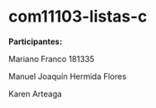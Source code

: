 # com11103-listas-c
**Participantes:**

Mariano Franco 181335

Manuel Joaquín Hermida Flores

Karen Arteaga
